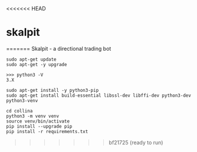 <<<<<<< HEAD
# skalpit
=======
Skalpit - a directional trading bot

```
sudo apt-get update
sudo apt-get -y upgrade
```
```
>>> python3 -V
3.X
```
```
sudo apt-get install -y python3-pip
sudo apt-get install build-essential libssl-dev libffi-dev python3-dev python3-venv
```
```
cd collina
python3 -m venv venv
source venv/bin/activate
pip install --upgrade pip
pip install -r requirements.txt
```

>>>>>>> bf21725 (ready to run)
